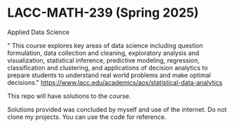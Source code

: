 # LACC-MATH-239 (Spring 2025)
Applied Data Science

" This course explores key areas of data science including question formulation, data collection and cleaning, exploratory analysis and visualization, statistical inference, predictive modeling, regression, classification and clustering, and applications of decision analytics to prepare students to understand real world problems and make optimal decisions."
https://www.lacc.edu/academics/aos/statistical-data-analytics

This repo will have solutions to the course. 

Solutions provided was concluded by myself and use of the internet. Do not clone my projects. You can use the code for reference. 
